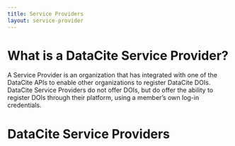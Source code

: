 ```yaml
---
title: Service Providers
layout: service-provider
---
```


# What is a DataCite Service Provider?

A Service Provider is an organization that has integrated with one of the DataCite APIs to enable other organizations to register DataCite DOIs. DataCite Service Providers do not offer DOIs, but do offer the ability to register DOIs through their platform, using a member’s own log-in credentials.

# DataCite Service Providers
